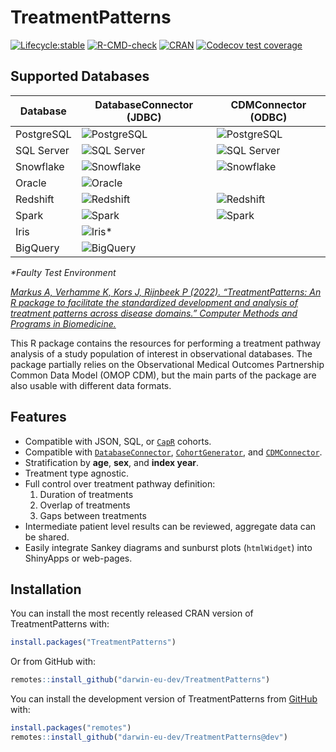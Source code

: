 
<!-- README.md is generated from README.Rmd. Please edit that file -->

# TreatmentPatterns

<!-- badges: start -->

[![Lifecycle:stable](https://img.shields.io/badge/lifecycle-stable-brightgreen.svg)](https://lifecycle.r-lib.org/articles/stages.html#stable)
[![R-CMD-check](https://github.com/darwin-eu-dev/TreatmentPatterns/actions/workflows/R-CMD-check.yaml/badge.svg?branch=dev)](https://github.com/darwin-eu-dev/TreatmentPatterns/actions/workflows/R-CMD-check.yaml)
[![CRAN](https://www.r-pkg.org/badges/version/TreatmentPatterns)](https://CRAN.R-project.org/package=TreatmentPatterns)
[![Codecov test
coverage](https://codecov.io/gh/darwin-eu-dev/TreatmentPatterns/branch/master/graph/badge.svg)](https://app.codecov.io/gh/darwin-eu-dev/TreatmentPatterns?branch=master)

## Supported Databases

| Database | DatabaseConnector (JDBC) | CDMConnector (ODBC) |
|----|----|----|
| PostgreSQL | ![PostgreSQL](https://github.com/darwin-eu-dev/TreatmentPatterns/actions/workflows/jdbc-dbc-postgresql.yaml/badge.svg) | ![PostgreSQL](https://github.com/darwin-eu-dev/TreatmentPatterns/actions/workflows/odbc-cdmc-postgresql.yaml/badge.svg) |
| SQL Server | ![SQL Server](https://github.com/darwin-eu-dev/TreatmentPatterns/actions/workflows/jdbc-dbc-sqlserver.yaml/badge.svg) | ![SQL Server](https://github.com/darwin-eu-dev/TreatmentPatterns/actions/workflows/odbc-cdmc-sqlserver.yaml/badge.svg) |
| Snowflake | ![Snowflake](https://github.com/darwin-eu-dev/TreatmentPatterns/actions/workflows/jdbc-dbc-snowflake.yaml/badge.svg) | ![Snowflake](https://github.com/darwin-eu-dev/TreatmentPatterns/actions/workflows/odbc-cdmc-snowflake.yaml/badge.svg) |
| Oracle | ![Oracle](https://github.com/darwin-eu-dev/TreatmentPatterns/actions/workflows/jdbc-dbc-oracle.yaml/badge.svg) |  |
| Redshift | ![Redshift](https://github.com/darwin-eu-dev/TreatmentPatterns/actions/workflows/jdbc-dbc-redshift.yaml/badge.svg) | ![Redshift](https://github.com/darwin-eu-dev/TreatmentPatterns/actions/workflows/odbc-cdmc-redshift.yaml/badge.svg) |
| Spark | ![Spark](https://github.com/darwin-eu-dev/TreatmentPatterns/actions/workflows/jdbc-dbc-spark.yaml/badge.svg) | ![Spark](https://github.com/darwin-eu-dev/TreatmentPatterns/actions/workflows/odbc-cdmc-spark.yaml/badge.svg) |
| Iris | ![Iris](https://github.com/darwin-eu-dev/TreatmentPatterns/actions/workflows/jdbc-dbc-iris.yaml/badge.svg)\* |  |
| BigQuery | ![BigQuery](https://github.com/darwin-eu-dev/TreatmentPatterns/actions/workflows/jdbc-dbc-bigquery.yaml/badge.svg) |  |

*\*Faulty Test Environment*

<!-- badges: end -->

[*Markus A, Verhamme K, Kors J, Rijnbeek P (2022). “TreatmentPatterns:
An R package to facilitate the standardized development and analysis of
treatment patterns across disease domains.” Computer Methods and
Programs in Biomedicine.*](https://doi.org/10.1016/j.cmpb.2022.107081)

This R package contains the resources for performing a treatment pathway
analysis of a study population of interest in observational databases.
The package partially relies on the Observational Medical Outcomes
Partnership Common Data Model (OMOP CDM), but the main parts of the
package are also usable with different data formats.

## Features

- Compatible with JSON, SQL, or [`CapR`](https://ohdsi.github.io/Capr/)
  cohorts.
- Compatible with
  [`DatabaseConnector`](https://ohdsi.github.io/DatabaseConnector/),
  [`CohortGenerator`](https://ohdsi.github.io/CohortGenerator/), and
  [`CDMConnector`](https://darwin-eu.github.io/CDMConnector/).
- Stratification by **age**, **sex**, and **index year**.
- Treatment type agnostic.
- Full control over treatment pathway definition:
  1.  Duration of treatments
  2.  Overlap of treatments
  3.  Gaps between treatments
- Intermediate patient level results can be reviewed, aggregate data can
  be shared.
- Easily integrate Sankey diagrams and sunburst plots (`htmlWidget`)
  into ShinyApps or web-pages.

## Installation

You can install the most recently released CRAN version of
TreatmentPatterns with:

``` r
install.packages("TreatmentPatterns")
```

Or from GitHub with:

``` r
remotes::install_github("darwin-eu-dev/TreatmentPatterns")
```

You can install the development version of TreatmentPatterns from
[GitHub](https://github.com/) with:

``` r
install.packages("remotes")
remotes::install_github("darwin-eu-dev/TreatmentPatterns@dev")
```
